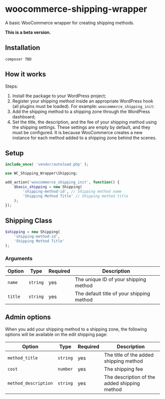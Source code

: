 # woocommerce-shipping-wrapper

A basic WooCommerce wrapper for creating shipping methods. 

**This is a beta version.**

## Installation

```
composer TBD
```

## How it works

Steps:
 1. Install the package to your WordPress project;
 2. Register your shipping method inside an appropriate WordPress hook (all plugins must be loaded). For example: `woocommerce_shipping_init`:
 3. Add the shipping method to a shipping zone through the WordPress dashboard;
 4. Set the title, the description, and the fee of your shipping method using the shipping settings. These settings are empty by default, and they must be configured. It is because WooCommerce creates a new instance for each method added to a shipping zone behind the scenes.


## Setup

```php
include_once( 'vendor/autoload.php' );

use WC_Shipping_Wrapper\Shipping;

add_action('woocommerce_shipping_init', function() {
    $basic_shipping = new Shipping(
        'shipping-method-id', // Shipping method name
        'Shipping Method Title' // Shipping method title
    );
});
```

## Shipping Class

```php
$shipping = new Shipping(
    'shipping-method-id',
    'Shipping Method Title'
);
```

### Arguments

| Option            | Type     | Required | Description                                |
| ----------------- | -------- | -------- | ------------------------------------------ |
| `name`            | `string` | yes      | The unique ID of your shipping method      |
| `title`           | `string` | yes      | The default title of your shipping method  |

## Admin options

When you add your shipping method to a shipping zone, the following options will be available on the edit shipping page:

| Option               | Type     | Required | Description                                   |
| -------------------- | -------- | -------- | --------------------------------------------- |
| `method_title`       | `string` | yes      | The title of the added shipping method        |
| `cost`               | `number` | yes      | The shipping fee                              |
| `method_description` | `string` | yes      | The description of the added shipping method  |